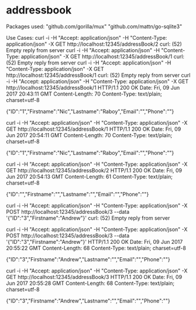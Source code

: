 # addressbook
Packages used:
"github.com/gorilla/mux"
"github.com/mattn/go-sqlite3"

Use Cases:
curl -i -H "Accept: application/json" -H "Content-Type: application/json" -X GET http://localhost:12345/addressBook/2
curl: (52) Empty reply from server
curl -i -H "Accept: application/json" -H "Content-Type: application/json" -X GET http://localhost:12345/addressBook/1
curl: (52) Empty reply from server
curl -i -H "Accept: application/json" -H "Content-Type: application/json" -X GET http://localhost:12345/addressBook/1
curl: (52) Empty reply from server
curl -i -H "Accept: application/json" -H "Content-Type: application/json" -X GET http://localhost:12345/addressBook/1
HTTP/1.1 200 OK
Date: Fri, 09 Jun 2017 20:43:11 GMT
Content-Length: 70
Content-Type: text/plain; charset=utf-8
 
{"ID":"1","Firstname":"Nic","Lastname":"Raboy","Email":"","Phone":""}

curl -i -H "Accept: application/json" -H "Content-Type: application/json" -X GET http://localhost:12345/addressBook/1
HTTP/1.1 200 OK
Date: Fri, 09 Jun 2017 20:54:11 GMT
Content-Length: 70
Content-Type: text/plain; charset=utf-8
 
{"ID":"1","Firstname":"Nic","Lastname":"Raboy","Email":"","Phone":""}

curl -i -H "Accept: application/json" -H "Content-Type: application/json" -X GET http://localhost:12345/addressBook/2
HTTP/1.1 200 OK
Date: Fri, 09 Jun 2017 20:54:13 GMT
Content-Length: 61
Content-Type: text/plain; charset=utf-8
 
{"ID":"","Firstname":"","Lastname":"","Email":"","Phone":""}

curl -i -H "Accept: application/json" -H "Content-Type: application/json" -X POST http://localhost:12345/addressBook/3 --data '{"ID":"3","Firstname":"Andrew"}'
curl: (52) Empty reply from server

curl -i -H "Accept: application/json" -H "Content-Type: application/json" -X POST http://localhost:12345/addressBook/3 --data '{"ID":"3","Firstname":"Andrew"}'
HTTP/1.1 200 OK
Date: Fri, 09 Jun 2017 20:55:22 GMT
Content-Length: 68
Content-Type: text/plain; charset=utf-8
 
{"ID":"3","Firstname":"Andrew","Lastname":"","Email":"","Phone":""}

curl -i -H "Accept: application/json" -H "Content-Type: application/json" -X GET http://localhost:12345/addressBook/3
HTTP/1.1 200 OK
Date: Fri, 09 Jun 2017 20:55:28 GMT
Content-Length: 68
Content-Type: text/plain; charset=utf-8
 
{"ID":"3","Firstname":"Andrew","Lastname":"","Email":"","Phone":""}